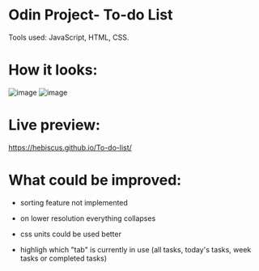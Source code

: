 
# Odin Project- To-do List

Tools used: JavaScript, HTML, CSS.

# How it looks:
![image](https://user-images.githubusercontent.com/107350293/214548875-be2aae0a-fdfd-4961-be9b-af662c7d74ea.png)
![image](https://user-images.githubusercontent.com/107350293/214549313-ebab8917-4909-4cc3-adc9-4d924777ce52.png)



# Live preview: 

https://hebiscus.github.io/To-do-list/


# What could be improved:

- sorting feature not implemented

- on lower resolution everything collapses

- css units could be used better 

- highligh which "tab" is currently in use (all tasks, today's tasks, week tasks or completed tasks)
